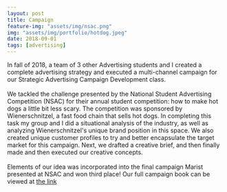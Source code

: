```yaml
---
layout: post
title: Campaign
feature-img: "assets/img/nsac.png"
img: "assets/img/portfolio/hotdog.jpeg"
date: 2018-09-01
tags: [advertising]
---
```


In fall of 2018, a team of 3 other Advertising students and I created a complete advertising strategy and executed a multi-channel campaign for our Strategic Advertising Campaign Development class. <br/> <br/> We tackled the challenge presented by the National Student Advertising Competition (NSAC) for their annual student competition: how to make hot dogs a little bit less scary. The competition was sponsored by Wienerschnitzel, a fast food chain that sells hot dogs. In completing this task my group and I did a situational analysis of the industry, as well as analyzing Wienerschnitzel's unique brand position in this space. We also created unique customer profiles to try and better encapsulate the target market for this campaign. Next, we drafted a creative brief, and then finally made and then executed our creative concepts. <br/> <br/> Elements of our idea was incorporated into the final campaign Marist presented at NSAC and won third place! Our full campaign book can be viewed at [the link](https://drive.google.com/file/d/1rXB1ETw81uXgI4TqZ78L5Y4FLBl1ZBEZ/view)
